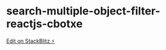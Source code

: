 # search-multiple-object-filter-reactjs-cbotxe

[Edit on StackBlitz ⚡️](https://stackblitz.com/edit/search-multiple-object-filter-reactjs-cbotxe)